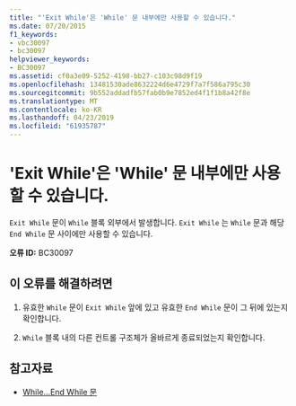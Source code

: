 ```yaml
---
title: "'Exit While'은 'While' 문 내부에만 사용할 수 있습니다."
ms.date: 07/20/2015
f1_keywords:
- vbc30097
- bc30097
helpviewer_keywords:
- BC30097
ms.assetid: cf0a3e09-5252-4198-bb27-c103c98d9f19
ms.openlocfilehash: 13481530ade8632224d6e4729f7a7f586a795c30
ms.sourcegitcommit: 9b552addadfb57fab0b9e7852ed4f1f1b8a42f8e
ms.translationtype: MT
ms.contentlocale: ko-KR
ms.lasthandoff: 04/23/2019
ms.locfileid: "61935787"
---
```

# <a name="exit-while-can-only-appear-inside-a-while-statement"></a>'Exit While'은 'While' 문 내부에만 사용할 수 있습니다.
`Exit While` 문이 `While` 블록 외부에서 발생합니다. `Exit While` 는 `While` 문과 해당 `End While` 문 사이에만 사용할 수 있습니다.  
  
 **오류 ID:** BC30097  
  
## <a name="to-correct-this-error"></a>이 오류를 해결하려면  
  
1. 유효한 `While` 문이 `Exit While` 앞에 있고 유효한 `End While` 문이 그 뒤에 있는지 확인합니다.  
  
2. `While` 블록 내의 다른 컨트롤 구조체가 올바르게 종료되었는지 확인합니다.  
  
## <a name="see-also"></a>참고자료

- [While...End While 문](../../visual-basic/language-reference/statements/while-end-while-statement.md)

